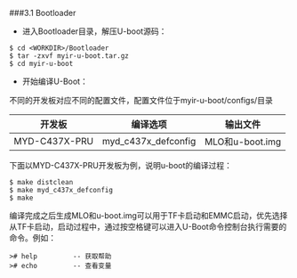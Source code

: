 ###3.1 Bootloader  

* 进入Bootloader目录，解压U-boot源码：

```
$ cd <WORKDIR>/Bootloader
$ tar -zxvf myir-u-boot.tar.gz
$ cd myir-u-boot
```  

* 开始编译U-Boot：  

不同的开发板对应不同的配置文件，配置文件位于myir-u-boot/configs/目录

| 开发板| 编译选项 | 输出文件 |
|---------|-------------|------|
| MYD-C437X-PRU | myd_c437x_defconfig | MLO和u-boot.img |
 
下面以MYD-C437X-PRU开发板为例，说明u-boot的编译过程：
```
$ make distclean
$ make myd_c437x_defconfig
$ make
```
编译完成之后生成MLO和u-boot.img可以用于TF卡启动和EMMC启动，优先选择从TF卡启动，启动过程中，通过按空格键可以进入U-Boot命令控制台执行需要的命令。例如：
```
># help			-- 获取帮助
># echo			-- 查看变量
```


